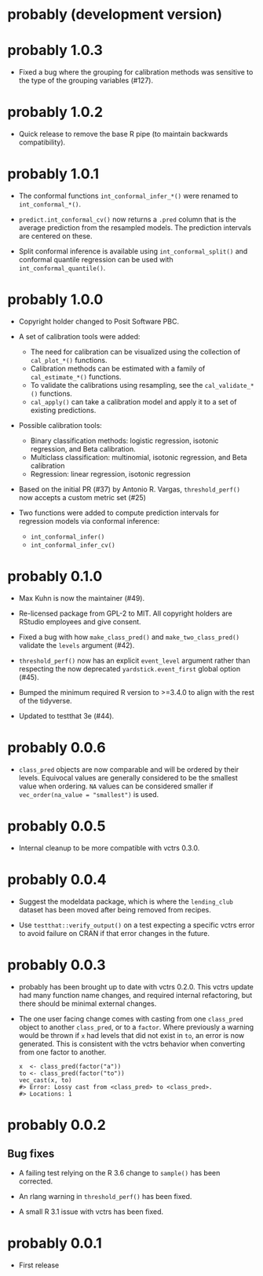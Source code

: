 # probably (development version)

# probably 1.0.3

* Fixed a bug where the grouping for calibration methods was sensitive to the type of the grouping variables (#127).

# probably 1.0.2

* Quick release to remove the base R pipe (to maintain backwards compatibility). 
# probably 1.0.1

* The conformal functions `int_conformal_infer_*()` were renamed to `int_conformal_*()`.

* `predict.int_conformal_cv()` now returns a `.pred` column that is the average prediction from the resampled models. The prediction intervals are centered on these.

* Split conformal inference is available using `int_conformal_split()` and conformal quantile regression can be used with `int_conformal_quantile()`. 

# probably 1.0.0

* Copyright holder changed to Posit Software PBC.

* A set of calibration tools were added: 

  * The need for calibration can be visualized using the collection of `cal_plot_*()` functions.
  * Calibration methods can be estimated with a family of `cal_estimate_*()` functions.
  * To validate the calibrations using resampling, see the `cal_validate_*()` functions.
  * `cal_apply()` can take a calibration model and apply it to a set of existing predictions.
  
* Possible calibration tools:  

  * Binary classification methods: logistic regression, isotonic regression, and Beta calibration.
  * Multiclass classification: multinomial, isotonic regression, and Beta calibration
  * Regression: linear regression, isotonic regression

* Based on the initial PR (#37) by Antonio R. Vargas, `threshold_perf()` now accepts a custom metric set (#25)

* Two functions were added to compute prediction intervals for regression models via conformal inference: 

  * `int_conformal_infer()`
  * `int_conformal_infer_cv()`

# probably 0.1.0

* Max Kuhn is now the maintainer (#49).

* Re-licensed package from GPL-2 to MIT. All copyright holders are RStudio
  employees and give consent.

* Fixed a bug with how `make_class_pred()` and `make_two_class_pred()` validate
  the `levels` argument (#42).

* `threshold_perf()` now has an explicit `event_level` argument rather than
  respecting the now deprecated `yardstick.event_first` global option (#45).

* Bumped the minimum required R version to >=3.4.0 to align with the rest of the
  tidyverse.
  
* Updated to testthat 3e (#44).

# probably 0.0.6

* `class_pred` objects are now comparable and will be ordered by their levels.
  Equivocal values are generally considered to be the smallest value when
  ordering. `NA` values can be considered smaller if
  `vec_order(na_value = "smallest")` is used.

# probably 0.0.5

* Internal cleanup to be more compatible with vctrs 0.3.0.

# probably 0.0.4

* Suggest the modeldata package, which is where the `lending_club` dataset has been moved after being removed from recipes.

* Use `testthat::verify_output()` on a test expecting a specific vctrs error to avoid failure on CRAN if that error changes in the future.

# probably 0.0.3

* probably has been brought up to date with vctrs 0.2.0. This vctrs update had many function name changes, and required internal refactoring, but there should be minimal external changes.

* The one user facing change comes with casting from one `class_pred` object to another `class_pred`, or to a `factor`. Where previously a warning would be thrown if `x` had levels that did not exist in `to`, an error is now generated. This is consistent with the vctrs behavior when converting from one factor to another.

  ```
  x  <- class_pred(factor("a"))
  to <- class_pred(factor("to"))
  vec_cast(x, to)
  #> Error: Lossy cast from <class_pred> to <class_pred>.
  #> Locations: 1
  ```

# probably 0.0.2

## Bug fixes

* A failing test relying on the R 3.6 change to `sample()` has been corrected.

* An rlang warning in `threshold_perf()` has been fixed.

* A small R 3.1 issue with vctrs has been fixed.

# probably 0.0.1

* First release
